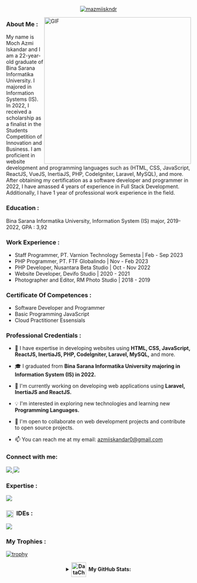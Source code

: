 <div align="center">

<a href="#">![mazmiiskndr](https://capsule-render.vercel.app/api?type=waving&height=175&color=000&text=%22Hi%F0%9F%91%8B,%20I%27m%20Moch%20Azmi%20Iskandar!%22&desc=And%20a%20Full%20Stack%20Developer!&fontColor=e4e4e4&fontSize=40&fontAlign=50&fontAlignY=25&descAlign=50&descAlignY=43)</a>
</div>
<img align="right" alt="GIF" src="https://mir-s3-cdn-cf.behance.net/project_modules/max_1200/06f21a161921919.63cd7887d0a70.gif" width="400" />

<h3 align="left">About Me : </h3>
<p align="left">My name is Moch Azmi Iskandar and I am a 22-year-old graduate of Bina Sarana Informatika
University. I majored in Information Systems (IS). In 2022, I received a scholarship as a finalist in the
Students Competition of Innovation and Business. I am proficient in website development and
programming languages such as (HTML, CSS, JavaScript, ReactJS, VueJS, InertiaJS, PHP, CodeIgniter, Laravel,
MySQL), and more. After obtaining my certification as a software developer and programmer in 2022,
I have amassed 4 years of experience in Full Stack Development. Additionally, I have 1 year of
professional work experience in the field.</p>

<h3 align="left">Education : </h3>
<p align="left">Bina Sarana Informatika University, Information System (IS) major, 2019-2022, GPA : 3,92 </p>


<h3 align="left">Work Experience : </h3>
<ul>
    <li>Staff Programmer, PT. Varnion Technology Semesta | Feb - Sep 2023 </li>
    <li>PHP Programmer, PT. FTF Globalindo | Nov - Feb 2023</li>
    <li>PHP Developer, Nusantara Beta Studio | Oct - Nov 2022</li>
    <li>Website Developer, Devifo Studio | 2020 - 2021</li>
    <li>Photographer and Editor, RM Photo Studio | 2018 - 2019</li>
</ul>

<h3 align="left">Certificate Of Competences : </h3>
<ul>
    <li>Software Developer and Programmer </li>
    <li>Basic Programming JavaScript </li>
    <li>Cloud Practitioner Essensials </li>
</ul>

<h3 align="left">Professional Credentials : </h3>

- 🌟 I have expertise in developing websites using **HTML, CSS, JavaScript, ReactJS, InertiaJS, PHP, CodeIgniter, Laravel, MySQL,** and more.

- 🎓 I graduated from **Bina Sarana Informatika University majoring in Information System (IS) in 2022.**

- 🔭 I'm currently working on developing web applications using **Laravel, InertiaJS and ReactJS.**

- 💡 I'm interested in exploring new technologies and learning new **Programming Languages.**

- 🤝 I'm open to collaborate on web development projects and contribute to open source projects.

- 📫 You can reach me at my email: <a href="mailto:azmiiskandar0@gmail.com">azmiiskandar0@gmail.com</a> 


<h3 align="left">Connect with me:</h3>
<p align="left">
    <a href="https://www.instagram.com/m.azmiiskndr" target="_blank">
        <img src="https://skillicons.dev/icons?i=instagram" />
    </a>
    <a href="https://www.linkedin.com/in/moch-azmi-iskandar-34703b195" target="_blank">
        <img src="https://skillicons.dev/icons?i=linkedin" />
    </a>
</p>

<h3 align="left">Expertise : </h3>
<p align="left">
  <a href="https://skillicons.dev">
    <img src="https://skillicons.dev/icons?i=html,css,bootstrap,javascript,jquery,tailwind,react,vuejs,nodejs,expressjs,php,laravel,docker,git,mysql,mongodb,figma,ps,linux&perline=8" />
  </a>
    
  <h3 align="left"><img align="center" src="https://user-images.githubusercontent.com/76459155/201819920-51947fdf-2f1f-4a77-81f4-f0684a16f8ea.gif" height="20" alt="ProgrammingLanguage-gif"></a>&#160; IDEs : </h3>
   <a href="https://skillicons.dev">
    <img src="https://skillicons.dev/icons?i=vscode,visualstudio,postman," />
  </a>
</p>
<h3 align="left">My Trophies : </h3>

[![trophy](https://github-profile-trophy.vercel.app/?username=mazmiiskndr&theme=radical&row=1&column=6)](https://github.com/mazmiiskndr)

<details align="center">
<summary><b> <a href="https://media.giphy.com/media/MF3pE1wwVczhKkaSlg/giphy.gif"><img align="center" src="https://media.giphy.com/media/MF3pE1wwVczhKkaSlg/giphy.gif" height="40" alt="DataChart-gif"></a>&#160; My GitHub Stats:</b></summary>

<br/>
<a href="https://github.com/Mazmiiskndr/"><img src="https://github-readme-streak-stats.herokuapp.com?user=mazmiiskndr&theme=radical" width="500" alt="Moch Azmi Iskandar"></a>

<img align="center" src="https://capsule-render.vercel.app/api?type=rect&color=d83a7c&height=3&section=header&%20render">

<a href="https://github.com/Mazmiiskndr/"><img src="https://github-readme-stats.vercel.app/api?username=mazmiiskndr&show_icons=true&locale=en&theme=radical" width="500" alt="Moch Azmi Iskandar"></a>

<img align="center" src="https://capsule-render.vercel.app/api?type=rect&color=d83a7c&height=3&section=header&%20render">

<a href="https://github.com/Mazmiiskndr/"><img src="https://github-readme-stats.vercel.app/api/top-langs?username=mazmiiskndr&show_icons=true&locale=en&layout=compact&theme=radical" width="500" alt="Moch Azmi Iskandar"></a>
</details>

